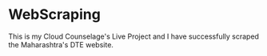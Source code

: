 # WebScraping
This is my Cloud Counselage's Live Project and I have successfully scraped the Maharashtra's DTE website.
